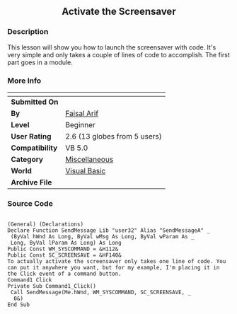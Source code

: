 ﻿<div align="center">

## Activate the Screensaver


</div>

### Description

This lesson will show you how to launch the screensaver with code. It's very simple and only takes a couple of lines of code to accomplish. The first part goes in a module.
 
### More Info
 


<span>             |<span>
---                |---
**Submitted On**   |
**By**             |[Faisal  Arif](https://github.com/Planet-Source-Code/PSCIndex/blob/master/ByAuthor/faisal-arif.md)
**Level**          |Beginner
**User Rating**    |2.6 (13 globes from 5 users)
**Compatibility**  |VB 5\.0
**Category**       |[Miscellaneous](https://github.com/Planet-Source-Code/PSCIndex/blob/master/ByCategory/miscellaneous__1-1.md)
**World**          |[Visual Basic](https://github.com/Planet-Source-Code/PSCIndex/blob/master/ByWorld/visual-basic.md)
**Archive File**   |[](https://github.com/Planet-Source-Code/faisal-arif-activate-the-screensaver__1-21479/archive/master.zip)





### Source Code

```

(General) (Declarations)
Declare Function SendMessage Lib "user32" Alias "SendMessageA" _
 (ByVal hWnd As Long, ByVal wMsg As Long, ByVal wParam As _
 Long, ByVal lParam As Long) As Long
Public Const WM_SYSCOMMAND = &H112&
Public Const SC_SCREENSAVE = &HF140&
To actually activate the screensaver only takes one line of code. You can put it anywhere you want, but for my example, I'm placing it in the Click event of a command button.
Command1 Click
Private Sub Command1_Click()
 Call SendMessage(Me.hWnd, WM_SYSCOMMAND, SC_SCREENSAVE, _
  0&)
End Sub
```

